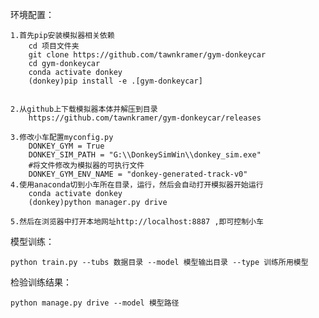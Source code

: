 环境配置：

	1.首先pip安装模拟器相关依赖
		cd 项目文件夹
		git clone https://github.com/tawnkramer/gym-donkeycar
		cd gym-donkeycar
		conda activate donkey
		(donkey)pip install -e .[gym-donkeycar]
	

	2.从github上下载模拟器本体并解压到目录 
		https://github.com/tawnkramer/gym-donkeycar/releases

	3.修改小车配置myconfig.py
		DONKEY_GYM = True
		DONKEY_SIM_PATH = "G:\\DonkeySimWin\\donkey_sim.exe" 
		#将文件修改为模拟器的可执行文件
		DONKEY_GYM_ENV_NAME = "donkey-generated-track-v0"
	4.使用anaconda切到小车所在目录，运行，然后会自动打开模拟器开始运行
		conda activate donkey
		(donkey)python manager.py drive

	5.然后在浏览器中打开本地网址http://localhost:8887 ,即可控制小车

模型训练：

	python train.py --tubs 数据目录 --model 模型输出目录 --type 训练所用模型

检验训练结果：

	python manage.py drive --model 模型路径
